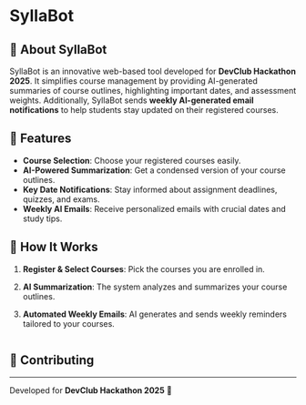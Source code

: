 # SyllaBot

## 📌 About SyllaBot

SyllaBot is an innovative web-based tool developed for **DevClub Hackathon 2025**. It simplifies course management by providing AI-generated summaries of course outlines, highlighting important dates, and assessment weights. Additionally, SyllaBot sends **weekly AI-generated email notifications** to help students stay updated on their registered courses.

## 🚀 Features

- **Course Selection**: Choose your registered courses easily.
- **AI-Powered Summarization**: Get a condensed version of your course outlines.
- **Key Date Notifications**: Stay informed about assignment deadlines, quizzes, and exams.
- **Weekly AI Emails**: Receive personalized emails with crucial dates and study tips.

## 📖 How It Works

1. **Register & Select Courses**: Pick the courses you are enrolled in.
2. **AI Summarization**: The system analyzes and summarizes your course outlines.
3. **Automated Weekly Emails**: AI generates and sends weekly reminders tailored to your courses.


   ```

## 🤝 Contributing


---

Developed for **DevClub Hackathon 2025** 🚀
